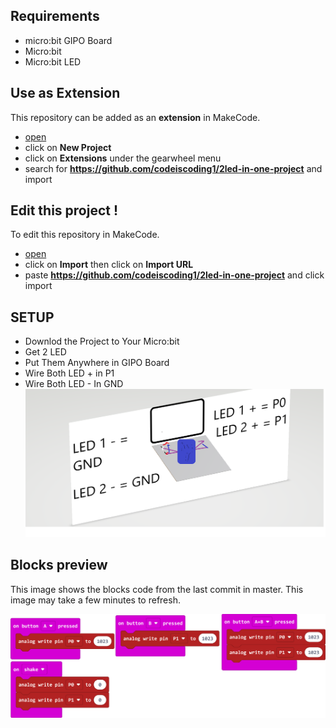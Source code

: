 
## Requirements 
* micro:bit GIPO Board
* Micro:bit
* Micro:bit LED


## Use as Extension

This repository can be added as an **extension** in MakeCode.

* [open](https://makecode.microbit.org/)
* click on **New Project**
* click on **Extensions** under the gearwheel menu
* search for **https://github.com/codeiscoding1/2led-in-one-project** and import

## Edit this project !

To edit this repository in MakeCode.

* [open](https://makecode.microbit.org/)
* click on **Import** then click on **Import URL**
* paste **https://github.com/codeiscoding1/2led-in-one-project** and click import

## SETUP 
 
* Downlod the Project to Your Micro:bit
* Get 2 LED
* Put Them Anywhere in GIPO Board
* Wire Both LED + in P1 
* Wire Both LED - In GND
![PICTURE1](https://github.com/CodeIsCoding1/2LED-IN-ONE-PROJECT/blob/master/screenshots/2LED%20IN%20ONE%20PROJECTPIC1.png)

## Blocks preview

This image shows the blocks code from the last commit in master.
This image may take a few minutes to refresh.

![A rendered view of the blocks](https://github.com/CodeIsCoding1/2LED-IN-ONE-PROJECT/blob/master/screenshots/2LED%20in%20One%20Projectsnapshot.png)


